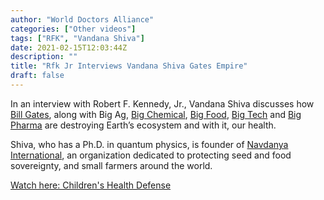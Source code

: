 ```yaml
---
author: "World Doctors Alliance"
categories: ["Other videos"]
tags: ["RFK", "Vandana Shiva"]
date: 2021-02-15T12:03:44Z
description: ""
title: "Rfk Jr Interviews Vandana Shiva Gates Empire"
draft: false
---
```


In an interview with Robert F. Kennedy, Jr., Vandana Shiva discusses how [Bill Gates](https://childrenshealthdefense.org/defender/bill-gates-neo-feudalism-farmer-bill/), along with Big Ag, [Big Chemical](https://childrenshealthdefense.org/defender_category/big-chemical/), [Big Food](https://childrenshealthdefense.org/defender_category/big-food/), [Big Tech](https://childrenshealthdefense.org/defender_category/big-tech/) and [Big Pharma](https://childrenshealthdefense.org/defender_category/big-pharma/) are destroying Earth’s ecosystem and with it, our health.  

Shiva, who has a Ph.D. in quantum physics, is founder of [Navdanya International](https://navdanyainternational.org/about-us-navdanya-international/), an organization dedicated to protecting seed and food sovereignty, and small farmers around the world.  

[Watch here: Children's Health Defense](https://childrenshealthdefense.org/defender/rfk-jr-interviews-vandana-shiva-gates-empire/)